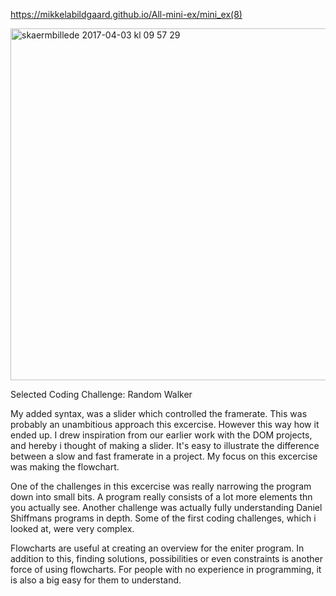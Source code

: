 https://mikkelabildgaard.github.io/All-mini-ex/mini_ex(8)

<img width="563" alt="skaermbillede 2017-04-03 kl 09 57 29" src="https://cloud.githubusercontent.com/assets/25741692/24600367/9301700a-1854-11e7-8623-b8a47f147ee1.png">

Selected Coding Challenge: Random Walker

My added syntax, was a slider which controlled the framerate. This was probably an unambitious approach this excercise. However this way how it ended up. I drew inspiration from our earlier work with the DOM projects, and hereby i thought of making a slider. It's easy to illustrate the difference between a slow and fast framerate in a project. My focus on this excercise was making the flowchart. 

One of the challenges in this excercise was really narrowing the program down into small bits. A program really consists of a lot more elements thn you actually see. Another challenge was actually fully understanding Daniel Shiffmans programs in depth. Some of the first coding challenges, which i looked at, were very complex. 

Flowcharts are useful at creating an overview for the eniter program. In addition to this, finding solutions, possibilities or even constraints is another force of using flowcharts. For people with no experience in programming, it is also a big easy for them to understand. 
